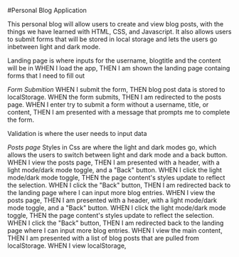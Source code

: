 #Personal Blog Application

This personal blog will allow users to create and view blog posts, with the things we have learned with HTML, CSS, and Javascript. It also allows users to submit forms that will be stored in local storage and lets the users go inbetween light and dark mode.

Landing page is where inputs for the username, blogtitle and the content will be in
    WHEN I load the app, THEN I am shown the landing page containg forms that I need to fill out

*Form Submition*
    WHEN I submit the form, THEN blog post data is stored to localStorage.
    WHEN the form submits,  THEN I am redirected to the posts page.
    WHEN I enter try to submit a form without a username, title, or content, THEN I am presented with a message that prompts me to complete the form.
    
Validation is where the user needs to input data 

*Posts page*
Styles in Css are where the light and dark modes go, which allows the users to switch between light and dark mode and a back button.
    WHEN I view the posts page, THEN I am presented with a header, with a light mode/dark mode toggle, and a "Back" button.
    WHEN I click the light mode/dark mode toggle, THEN the page content's styles update to reflect the selection.
    WHEN I click the "Back" button, THEN I am redirected back to the landing page where I can input more blog entries.
    WHEN I view the posts page,
THEN I am presented with a header, with a light mode/dark mode toggle, and a "Back" button.
WHEN I click the light mode/dark mode toggle,
THEN the page content's styles update to reflect the selection.
WHEN I click the "Back" button,
THEN I am redirected back to the landing page where I can input more blog entries.
WHEN I view the main content,
THEN I am presented with a list of blog posts that are pulled from localStorage.
WHEN I view localStorage,
